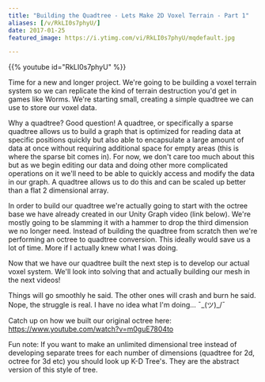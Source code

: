 ```yaml
---
title: "Building the Quadtree - Lets Make 2D Voxel Terrain - Part 1"
aliases: [/v/RkLI0s7phyU/]
date: 2017-01-25
featured_image: https://i.ytimg.com/vi/RkLI0s7phyU/mqdefault.jpg

---
```


{{% youtube id="RkLI0s7phyU" %}}

Time for a new and longer project. We're going to be building a voxel terrain system so we can replicate the kind of terrain destruction you'd get in games like Worms. We're starting small, creating a simple quadtree we can use to store our voxel data.

Why a quadtree? Good question! A quadtree, or specifically a sparse quadtree allows us to build a graph that is optimized for reading data at specific positions quickly but also able to encapsulate a large amount of data at once without requiring additional space for empty areas (this is where the sparse bit comes in). For now, we don't care too much about this but as we begin editing our data and doing other more complicated operations on it we'll need to be able to quickly access and modify the data in our graph. A quadtree allows us to do this and can be scaled up better than a flat 2 dimensional array.

In order to build our quadtree we're actually going to start with the octree base we have already created in our Unity Graph video (link below). We're mostly going to be slamming it with a hammer to drop the third dimension we no longer need. Instead of building the quadtree from scratch then we're performing an octree to quadtree conversion. This ideally would save us a lot of time. More if I actually knew what I was doing.

Now that we have our quadtree built the next step is to develop our actual voxel system. We'll look into solving that and actually building our mesh in the next videos!

Things will go smoothly he said. The other ones will crash and burn he said. Nope, the struggle is real. I have no idea what I'm doing... ¯\_(ツ)_/¯

Catch up on how we built our original octree here: https://www.youtube.com/watch?v=m0guE7804to


Fun note: If you want to make an unlimited dimensional tree instead of developing separate trees for each number of dimensions (quadtree for 2d, octree for 3d etc) you should look up K-D Tree's. They are the abstract version of this style of tree.